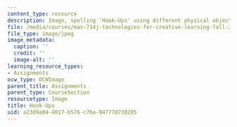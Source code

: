 ```yaml
---
content_type: resource
description: Image, spelling 'Hook-Ups' using different physical objects.
file: /media/courses/mas-714j-technologies-for-creative-learning-fall-2009/a23d9a044017b576c76a947778738205_assn4_banner.jpg
file_type: image/jpeg
image_metadata:
  caption: ''
  credit: ''
  image-alt: ''
learning_resource_types:
- Assignments
ocw_type: OCWImage
parent_title: Assignments
parent_type: CourseSection
resourcetype: Image
title: Hook-Ups
uid: a23d9a04-4017-b576-c76a-947778738205
---
```

